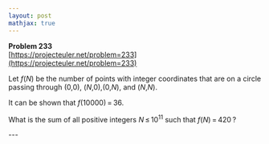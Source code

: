 ```yaml
---
layout: post
mathjax: true
---
```

**Problem 233**  
[https://projecteuler.net/problem=233](https://projecteuler.net/problem=233)

<p>Let <var>f</var>(<var>N</var>) be the number of points with integer coordinates that are on a circle passing through (0,0), (<var>N</var>,0),(0,<var>N</var>), and (<var>N</var>,<var>N</var>).</p>
<p>It can be shown that <var>f</var>(10000) = 36.</p>

<p>What is the sum of all positive integers <var>N</var> ≤ 10<sup>11</sup> such that <var>f</var>(<var>N</var>) = 420 ?</p>
---
